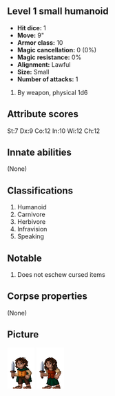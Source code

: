 ## Level 1 small humanoid

- **Hit dice:** 1
- **Move:** 9"
- **Armor class:** 10
- **Magic cancellation:** 0 (0%)
- **Magic resistance:** 0%
- **Alignment:** Lawful
- **Size:** Small
- **Number of attacks:** 1
1. By weapon, physical 1d6

## Attribute scores

St:7 Dx:9 Co:12 In:10 Wi:12 Ch:12

## Innate abilities

(None)

## Classifications

1. Humanoid
2. Carnivore
3. Herbivore
4. Infravision
5. Speaking

## Notable

1. Does not eschew cursed items

## Corpse properties

(None)

## Picture

![Halfling](https://github.com/hyvanmielenpelit/GnollHackTileSet/blob/main/Monsters/halfling/halfling.png?raw=true) ![Halfling](https://github.com/hyvanmielenpelit/GnollHackTileSet/blob/main/Monsters/halfling/halfling_female.png?raw=true)
